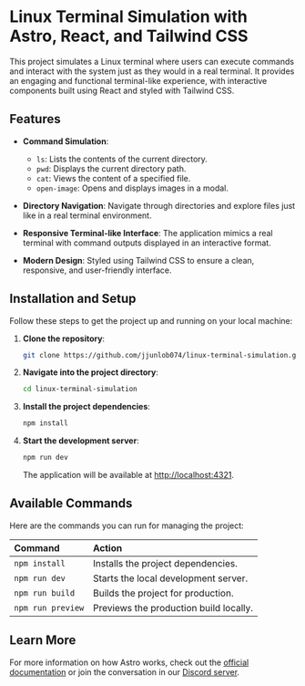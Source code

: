 # Linux Terminal Simulation with Astro, React, and Tailwind CSS

This project simulates a Linux terminal where users can execute commands and interact with the system just as they would in a real terminal. It provides an engaging and functional terminal-like experience, with interactive components built using React and styled with Tailwind CSS.

## Features

- **Command Simulation**:
  - `ls`: Lists the contents of the current directory.
  - `pwd`: Displays the current directory path.
  - `cat`: Views the content of a specified file.
  - `open-image`: Opens and displays images in a modal.

- **Directory Navigation**: Navigate through directories and explore files just like in a real terminal environment.

- **Responsive Terminal-like Interface**: The application mimics a real terminal with command outputs displayed in an interactive format.

- **Modern Design**: Styled using Tailwind CSS to ensure a clean, responsive, and user-friendly interface.

## Installation and Setup

Follow these steps to get the project up and running on your local machine:

1. **Clone the repository**:
    ```sh
    git clone https://github.com/jjunlob074/linux-terminal-simulation.git
    ```

2. **Navigate into the project directory**:
    ```sh
    cd linux-terminal-simulation
    ```

3. **Install the project dependencies**:
    ```sh
    npm install
    ```

4. **Start the development server**:
    ```sh
    npm run dev
    ```

    The application will be available at [http://localhost:4321](http://localhost:4321).

## Available Commands

Here are the commands you can run for managing the project:

| Command                 | Action                                      |
| :---------------------- | :------------------------------------------ |
| `npm install`           | Installs the project dependencies.          |
| `npm run dev`           | Starts the local development server.        |
| `npm run build`         | Builds the project for production.          |
| `npm run preview`       | Previews the production build locally.      |

## Learn More

For more information on how Astro works, check out the [official documentation](https://docs.astro.build) or join the conversation in our [Discord server](https://astro.build/chat).
